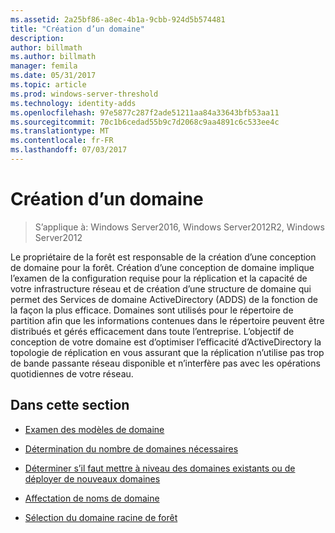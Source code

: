 ```yaml
---
ms.assetid: 2a25bf86-a8ec-4b1a-9cbb-924d5b574481
title: "Création d’un domaine"
description: 
author: billmath
ms.author: billmath
manager: femila
ms.date: 05/31/2017
ms.topic: article
ms.prod: windows-server-threshold
ms.technology: identity-adds
ms.openlocfilehash: 97e5877c287f2ade51211aa84a33643bfb53aa11
ms.sourcegitcommit: 70c1b6cedad55b9c7d2068c9aa4891c6c533ee4c
ms.translationtype: MT
ms.contentlocale: fr-FR
ms.lasthandoff: 07/03/2017
---
```

# <a name="creating-a-domain-design"></a>Création d’un domaine

>S’applique à: Windows Server2016, Windows Server2012R2, Windows Server2012

Le propriétaire de la forêt est responsable de la création d’une conception de domaine pour la forêt. Création d’une conception de domaine implique l’examen de la configuration requise pour la réplication et la capacité de votre infrastructure réseau et de création d’une structure de domaine qui permet des Services de domaine ActiveDirectory (ADDS) de la fonction de la façon la plus efficace. Domaines sont utilisés pour le répertoire de partition afin que les informations contenues dans le répertoire peuvent être distribués et gérés efficacement dans toute l’entreprise. L’objectif de conception de votre domaine est d’optimiser l’efficacité d’ActiveDirectory la topologie de réplication en vous assurant que la réplication n’utilise pas trop de bande passante réseau disponible et n’interfère pas avec les opérations quotidiennes de votre réseau.  
  
## <a name="in-this-section"></a>Dans cette section  
  
-   [Examen des modèles de domaine](../../ad-ds/plan/Reviewing-the-Domain-Models.md)  
  
-   [Détermination du nombre de domaines nécessaires](../../ad-ds/plan/Determining-the-Number-of-Domains-Required.md)  
  
-   [Déterminer s’il faut mettre à niveau des domaines existants ou de déployer de nouveaux domaines](../../ad-ds/plan/Determining-Whether-to-Upgrade-Existing-Domains-or-Deploy-New-Domains.md)  
  
-   [Affectation de noms de domaine](../../ad-ds/plan/Assigning-Domain-Names.md)  
  
-   [Sélection du domaine racine de forêt](../../ad-ds/plan/Selecting-the-Forest-Root-Domain.md)  
  


